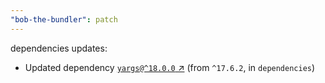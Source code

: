 ```yaml
---
"bob-the-bundler": patch
---
```

dependencies updates:
  - Updated dependency [`yargs@^18.0.0` ↗︎](https://www.npmjs.com/package/yargs/v/18.0.0) (from `^17.6.2`, in `dependencies`)

